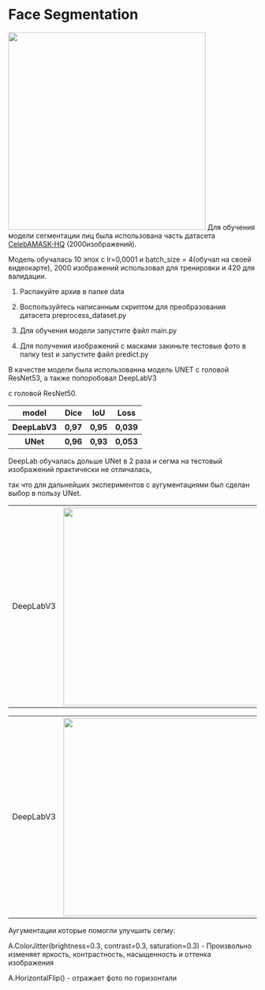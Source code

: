 # Face Segmentation

<img src="https://user-images.githubusercontent.com/109667895/206304229-72daef2f-9c7d-45d6-afe6-cd2f4493c297.jpg" width="400"/>
Для обучения модели сегментации лиц была использована часть датасета<a href='https://github.com/switchablenorms/CelebAMask-HQ'> CelebAMASK-HQ</a> (2000изображений).

Модель обучалась 10 эпох с lr=0,0001 и batch_size = 4(обучал на своей видеокарте), 2000 изображений использовал для тренировки и 420 для валидации.

1. Распакуйте архив в папке data

2. Воспользуйтесь написанным скриптом для преобразования датасета preprocess_dataset.py

3. Для обучения модели запустите файл main.py

4. Для получения изображений с масками закиньте тестовые фото в папку test и запустите файл predict.py

В качестве модели была использованна модель UNET с головой ResNet53, а также попоробовал DeepLabV3

c головой ResNet50.

<table>
  <tr><th>model</th><th>Dice</th><th>IoU</th><th>Loss</th></tr>
  <tr><th>DeepLabV3</th><th>0,97</th><th>0,95</th><th>0,039</th></tr>
  <tr><th>UNet</th><th>0,96</th><th>0,93</th><th>0,053</th></tr>
</table>

DeepLab обучалась дольше UNet в 2 раза и сегма на тестовый изображений практически не отличалась, 

так что для дальнейших экспериментов с аугументациями был сделан выбор в пользу UNet.

<table>
<tr>
   <td>DeepLabV3<th><img src="https://user-images.githubusercontent.com/109667895/206318901-58a6433b-18d3-42d6-ae7a-6d19900d97f8.jpg" width="400"/></th></td>
   <td>UNet<th><img src="https://user-images.githubusercontent.com/109667895/206318961-c858cd09-04af-4087-9867-838f4ba95f97.jpg" width="400"/></th></td>
</tr>
</table>

<table>
<tr>
   <td>DeepLabV3<th><img src="https://user-images.githubusercontent.com/109667895/206315552-84d667d9-1ecf-4e4d-9d57-d6cdc010a346.jpg" width="400"/></th></td>
   <td>UNet<th><img src="https://user-images.githubusercontent.com/109667895/206315756-b4829525-a65d-437d-9f38-9f9ae8afa81a.jpg" width="400"/></th></td>
</tr>
</table>


Аугументации которые помогли улучшить сегму:

  A.ColorJitter(brightness=0.3, contrast=0.3, saturation=0.3) - Произвольно изменяет яркость, контрастность, насыщенность и оттенка изображения
  
  A.HorizontalFlip() - отражает фото по горизонтали
  
  



